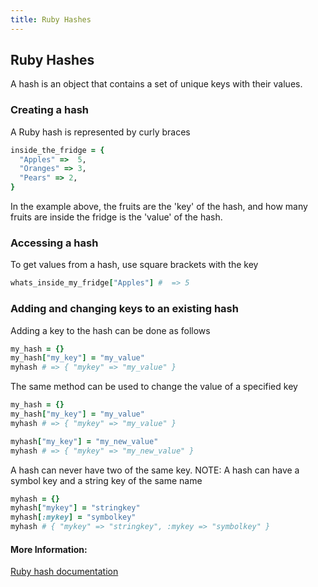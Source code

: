 ```yaml
---
title: Ruby Hashes
---
```

## Ruby Hashes
A hash is an object that contains a set of unique keys with their values.

### Creating a hash
A Ruby hash is represented by curly braces
```ruby
inside_the_fridge = {
  "Apples" =>  5,
  "Oranges" => 3,
  "Pears" => 2,
}
```
In the example above, the fruits are the 'key' of the hash, and how many fruits are inside the fridge is the 'value' of the hash.

### Accessing a hash
To get values from a hash, use square brackets with the key 
```ruby
whats_inside_my_fridge["Apples"] #  => 5
```

### Adding and changing keys to an existing hash
Adding a key to the hash can be done as follows
```ruby
my_hash = {}
my_hash["my_key"] = "my_value"
myhash # => { "mykey" => "my_value" }
```
The same method can be used to change the value of a specified key
```ruby
my_hash = {}
my_hash["my_key"] = "my_value"
myhash # => { "mykey" => "my_value" }

myhash["my_key"] = "my_new_value"
myhash # => { "mykey" => "my_new_value" }
```
A hash can never have two of the same key.
NOTE: A hash can have a symbol key and a string key of the same name
```ruby
myhash = {}
myhash["mykey"] = "stringkey"
myhash[:mykey] = "symbolkey"
myhash # { "mykey" => "stringkey", :mykey => "symbolkey" }
```


#### More Information:
<a href='https://ruby-doc.org/core-2.4.2/Hash.html' target='_blank' rel='nofollow'>Ruby hash documentation</a>
